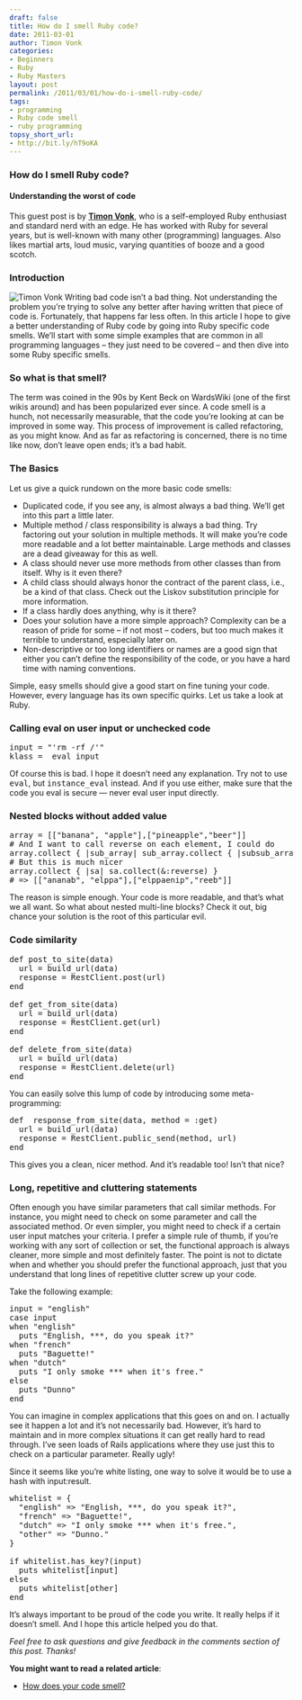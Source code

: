 ```yaml
---
draft: false
title: How do I smell Ruby code?
date: 2011-03-01
author: Timon Vonk
categories:
- Beginners
- Ruby
- Ruby Masters
layout: post
permalink: /2011/03/01/how-do-i-smell-ruby-code/
tags:
- programming
- Ruby code smell
- ruby programming
topsy_short_url:
- http://bit.ly/hT9oKA
---
```


<div>
  <h3>
    How do I smell Ruby code?
  </h3>
  
  <h4>
    Understanding the worst of code
  </h4>
  
  <p class="update">
    This guest post is by <strong><a href="http://www.linkedin.com/in/timonv">Timon Vonk</a></strong>, who is a self-employed Ruby enthusiast and standard nerd with an edge. He has worked with Ruby for several years, but is well-known with many other (programming) languages. Also likes martial arts, loud music, varying quantities of booze and a good scotch.
  </p>
  
  <h3>
    Introduction
  </h3>
  
  <p class="block">
    <img class="alignright" src="http://rubylearning.com/images/TimonVonk.jpg" alt="Timon Vonk" title="Timon Vonk" /> <span class="drop_cap">W</span>riting bad code isn&#8217;t a bad thing. Not understanding the problem you&#8217;re trying to solve any better after having written that piece of code is. Fortunately, that happens far less often. In this article I hope to give a better understanding of Ruby code by going into Ruby specific code smells. We&#8217;ll start with some simple examples that are common in all programming languages – they just need to be covered – and then dive into some Ruby specific smells.
  </p>
  
  <h3>
    So what is that smell?
  </h3>
  
  <p>
    The term was coined in the 90s by Kent Beck on WardsWiki (one of the first wikis around) and has been popularized ever since. A code smell is a hunch, not necessarily measurable, that the code you&#8217;re looking at can be improved in some way. This process of improvement is called refactoring, as you might know. And as far as refactoring is concerned, there is no time like now, don&#8217;t leave open ends; it’s a bad habit.
  </p>
  
  <h3>
    The Basics
  </h3>
  
  <p>
    Let us give a quick rundown on the more basic code smells:
  </p>
  
  <ul>
    <li>
      Duplicated code, if you see any, is almost always a bad thing. We&#8217;ll get into this part a little later.
    </li>
    <li>
      Multiple method / class responsibility is always a bad thing. Try factoring out your solution in multiple methods. It will make you&#8217;re code more readable and a lot better maintainable. Large methods and classes are a dead giveaway for this as well.
    </li>
    <li>
      A class should never use more methods from other classes than from itself. Why is it even there?
    </li>
    <li>
      A child class should always honor the contract of the parent class, i.e., be a kind of that class. Check out the Liskov substitution principle for more information.
    </li>
    <li>
      If a class hardly does anything, why is it there?
    </li>
    <li>
      Does your solution have a more simple approach? Complexity can be a reason of pride for some – if not most – coders, but too much makes it terrible to understand, especially later on.
    </li>
    <li>
      Non-descriptive or too long identifiers or names are a good sign that either you can&#8217;t define the responsibility of the code, or you have a hard time with naming conventions.
    </li>
  </ul>
  
  <p>
    Simple, easy smells should give a good start on fine tuning your code. However, every language has its own specific quirks. Let us take a look at Ruby.
  </p>
  
  <h3>
    Calling eval on user input or unchecked code
  </h3>
  
  <pre>input = "'rm -rf /'"
klass =  eval input
</pre>
  
  <p>
    Of course this is bad. I hope it doesn&#8217;t need any explanation. Try not to use <tt>eval</tt>, but <tt>instance_eval</tt> instead. And if you use either, make sure that the code you eval is secure &#8212; never eval user input directly.
  </p>
  
  <h3>
    Nested blocks without added value
  </h3>
  
  <pre>array = [["banana", "apple"],["pineapple","beer"]]
# And I want to call reverse on each element, I could do
array.collect { |sub_array| sub_array.collect { |subsub_array| subsub_array.reverse }}
# But this is much nicer
array.collect { |sa| sa.collect(&:reverse) }
# => [["ananab", "elppa"],["elppaenip","reeb"]]
</pre>
  
  <p>
    The reason is simple enough. Your code is more readable, and that&#8217;s what we all want. So what about nested multi-line blocks? Check it out, big chance your solution is the root of this particular evil.
  </p>
  
  <h3>
    Code similarity
  </h3>
  
  <pre>def post_to_site(data)
  url = build_url(data)
  response = RestClient.post(url)
end

def get_from_site(data)
  url = build_url(data)
  response = RestClient.get(url)
end

def delete_from_site(data)
  url = build_url(data)
  response = RestClient.delete(url)
end
</pre>
  
  <p>
    You can easily solve this lump of code by introducing some meta-programming:
  </p>
  
  <pre>def  response_from_site(data, method = :get)
  url = build_url(data)
  response = RestClient.public_send(method, url)
end
</pre>
  
  <p>
    This gives you a clean, nicer method. And it&#8217;s readable too! Isn&#8217;t that nice?
  </p>
  
  <h3>
    Long, repetitive and cluttering statements
  </h3>
  
  <p>
    Often enough you have similar parameters that call similar methods. For instance, you might need to check on some parameter and call the associated method. Or even simpler, you might need to check if a certain user input matches your criteria. I prefer a simple rule of thumb, if you&#8217;re working with any sort of collection or set, the functional approach is always cleaner, more simple and most definitely faster. The point is not to dictate when and whether you should prefer the functional approach, just that you understand that long lines of repetitive clutter screw up your code.
  </p>
  
  <p>
    Take the following example:
  </p>
  
  <pre>input = "english"
case input
when "english"
  puts "English, ***, do you speak it?"
when "french"
  puts "Baguette!"
when "dutch"
  puts "I only smoke *** when it's free."
else
  puts "Dunno"
end
</pre>
  
  <p>
    You can imagine in complex applications that this goes on and on. I actually see it happen a lot and it’s not necessarily bad. However, it’s hard to maintain and in more complex situations it can get really hard to read through. I&#8217;ve seen loads of Rails applications where they use just this to check on a particular parameter. Really ugly!
  </p>
  
  <p>
    Since it seems like you&#8217;re white listing, one way to solve it would be to use a hash with input:result.
  </p>
  
  <pre>whitelist = {
  "english" =&gt; "English, ***, do you speak it?",
  "french" =&gt; "Baguette!",
  "dutch" =&gt; "I only smoke *** when it's free.",
  "other" =&gt; "Dunno."
}

if whitelist.has_key?(input)
  puts whitelist[input]
else
  puts whitelist[other]
end
</pre>
  
  <p>
    It&#8217;s always important to be proud of the code you write. It really helps if it doesn&#8217;t smell. And I hope this article helped you do that.
  </p>
  
  <p>
    <em>Feel free to ask questions and give feedback in the comments section of this post. Thanks!</em>
  </p>
  
  <p>
    <b>You might want to read a related article</b>:
  </p>
  
  <ul>
    <li>
      <a href="http://rubylearning.com/blog/2010/11/08/how-does-your-code-smell/">How does your code smell?</a>
    </li>
  </ul>
</div>

